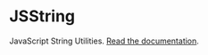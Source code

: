 # JSString

JavaScript String Utilities. [Read the documentation](https://jasmith79.github.io/JSString/).
